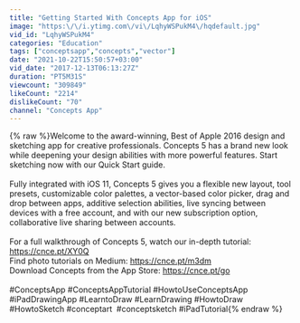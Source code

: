 ```yaml
---
title: "Getting Started With Concepts App for iOS"
image: "https:\/\/i.ytimg.com\/vi\/LqhyWSPukM4\/hqdefault.jpg"
vid_id: "LqhyWSPukM4"
categories: "Education"
tags: ["conceptsapp","concepts","vector"]
date: "2021-10-22T15:50:57+03:00"
vid_date: "2017-12-13T06:13:27Z"
duration: "PT5M31S"
viewcount: "309849"
likeCount: "2214"
dislikeCount: "70"
channel: "Concepts App"
---
```

{% raw %}Welcome to the award-winning, Best of Apple 2016 design and sketching app for creative professionals. Concepts 5 has a brand new look while deepening your design abilities with more powerful features. Start sketching now with our Quick Start guide.<br /><br />Fully integrated with iOS 11, Concepts 5 gives you a flexible new layout, tool presets, customizable color palettes, a vector-based color picker, drag and drop between apps, additive selection abilities, live syncing between devices with a free account, and with our new subscription option, collaborative live sharing between accounts.<br /><br />For a full walkthrough of Concepts 5, watch our in-depth tutorial: <a rel="nofollow" target="blank" href="https://cnce.pt/XY0Q">https://cnce.pt/XY0Q</a><br />Find photo tutorials on Medium: <a rel="nofollow" target="blank" href="https://cnce.pt/m3dm">https://cnce.pt/m3dm</a><br />Download Concepts from the App Store: <a rel="nofollow" target="blank" href="https://cnce.pt/go">https://cnce.pt/go</a><br /><br />#ConceptsApp #ConceptsAppTutorial #HowtoUseConceptsApp #iPadDrawingApp #LearntoDraw #LearnDrawing #HowtoDraw #HowtoSketch #conceptart  #conceptsketch #iPadTutorial{% endraw %}
